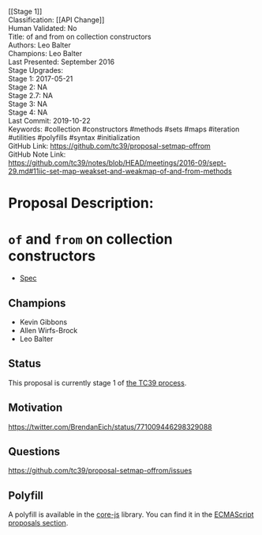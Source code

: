 [[Stage 1]]<br>Classification: [[API Change]]<br>Human Validated: No<br>Title: of and from on collection constructors<br>Authors: Leo Balter<br>Champions: Leo Balter<br>Last Presented: September 2016<br>Stage Upgrades:<br>Stage 1: 2017-05-21  
Stage 2: NA  
Stage 2.7: NA  
Stage 3: NA  
Stage 4: NA<br>Last Commit: 2019-10-22<br>Keywords: #collection #constructors #methods #sets #maps #iteration #utilities #polyfills #syntax #initialization<br>GitHub Link: https://github.com/tc39/proposal-setmap-offrom <br>GitHub Note Link: https://github.com/tc39/notes/blob/HEAD/meetings/2016-09/sept-29.md#11iic-set-map-weakset-and-weakmap-of-and-from-methods
# Proposal Description:
# `of` and `from` on collection constructors


- [Spec](https://tc39.github.io/proposal-setmap-offrom/)


## Champions

- Kevin Gibbons
- Allen Wirfs-Brock
- Leo Balter


## Status

This proposal is currently stage 1 of [the TC39 process](https://github.com/tc39/ecma262/).


## Motivation

https://twitter.com/BrendanEich/status/771009446298329088


## Questions

https://github.com/tc39/proposal-setmap-offrom/issues

## Polyfill

A polyfill is available in the [core-js](https://github.com/zloirock/core-js) library. You can find it in the [ECMAScript proposals section](https://github.com/zloirock/core-js#of-and-from-methods-on-collection-constructors).
<br>